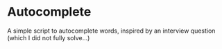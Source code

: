 # Autocomplete
A simple script to autocomplete words, inspired by an interview question (which I did not fully solve...)
